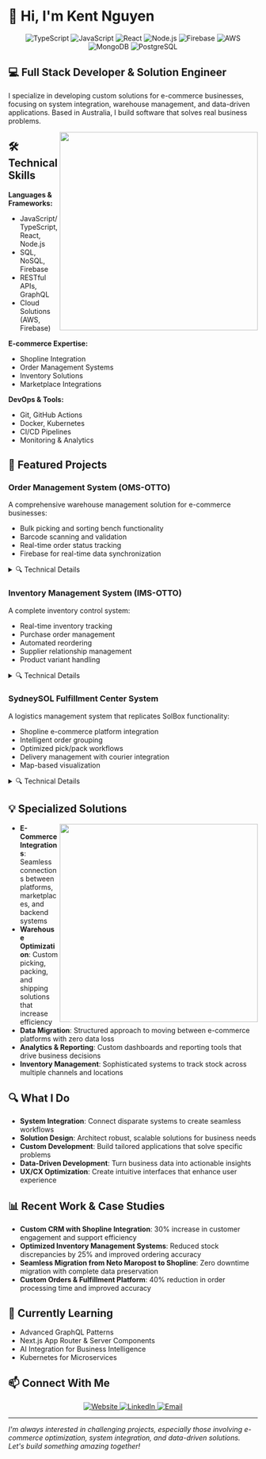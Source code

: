 # 👋 Hi, I'm Kent Nguyen

<div align="center">
  <img src="https://img.shields.io/badge/TypeScript-3178C6?style=for-the-badge&logo=typescript&logoColor=white" alt="TypeScript" />
  <img src="https://img.shields.io/badge/JavaScript-F7DF1E?style=for-the-badge&logo=javascript&logoColor=black" alt="JavaScript" />
  <img src="https://img.shields.io/badge/React-61DAFB?style=for-the-badge&logo=react&logoColor=black" alt="React" />
  <img src="https://img.shields.io/badge/Node.js-339933?style=for-the-badge&logo=nodedotjs&logoColor=white" alt="Node.js" />
  <img src="https://img.shields.io/badge/Firebase-FFCA28?style=for-the-badge&logo=firebase&logoColor=black" alt="Firebase" />
  <img src="https://img.shields.io/badge/AWS-232F3E?style=for-the-badge&logo=amazonaws&logoColor=white" alt="AWS" />
  <img src="https://img.shields.io/badge/MongoDB-47A248?style=for-the-badge&logo=mongodb&logoColor=white" alt="MongoDB" />
  <img src="https://img.shields.io/badge/PostgreSQL-4169E1?style=for-the-badge&logo=postgresql&logoColor=white" alt="PostgreSQL" />
</div>

## 💻 Full Stack Developer & Solution Engineer

I specialize in developing custom solutions for e-commerce businesses, focusing on system integration, warehouse management, and data-driven applications. Based in Australia, I build software that solves real business problems.

<img align="right" width="400" src="https://github-readme-stats.vercel.app/api?username=kentnguyen93&show_icons=true&theme=tokyonight" />

## 🛠️ Technical Skills

**Languages & Frameworks:**
- JavaScript/TypeScript, React, Node.js
- SQL, NoSQL, Firebase
- RESTful APIs, GraphQL
- Cloud Solutions (AWS, Firebase)

**E-commerce Expertise:**
- Shopline Integration
- Order Management Systems
- Inventory Solutions
- Marketplace Integrations

**DevOps & Tools:**
- Git, GitHub Actions
- Docker, Kubernetes
- CI/CD Pipelines
- Monitoring & Analytics

## 🚀 Featured Projects

### Order Management System (OMS-OTTO)
A comprehensive warehouse management solution for e-commerce businesses:
- Bulk picking and sorting bench functionality
- Barcode scanning and validation
- Real-time order status tracking
- Firebase for real-time data synchronization

<details>
  <summary>🔍 Technical Details</summary>
  
  - **Frontend**: React 18 with TypeScript, Material-UI
  - **Backend**: Node.js/Express
  - **Database**: Firebase Firestore
  - **Authentication**: Firebase Auth
  - **State Management**: Redux Toolkit
  - **PDF Generation**: React-PDF
</details>

### Inventory Management System (IMS-OTTO)
A complete inventory control system:
- Real-time inventory tracking
- Purchase order management
- Automated reordering
- Supplier relationship management
- Product variant handling

<details>
  <summary>🔍 Technical Details</summary>
  
  - **Frontend**: React with TypeScript, Vite
  - **UI Framework**: Material UI (MUI)
  - **State Management**: React Context API
  - **Database**: Firebase Firestore
  - **Authentication**: Firebase Authentication
  - **Data Processing**: XLSX for Excel import/export
</details>

### SydneySOL Fulfillment Center System
A logistics management system that replicates SolBox functionality:
- Shopline e-commerce platform integration
- Intelligent order grouping
- Optimized pick/pack workflows
- Delivery management with courier integration
- Map-based visualization

<details>
  <summary>🔍 Technical Details</summary>
  
  - **Frontend**: React with Material-UI
  - **Backend**: Node.js with Express
  - **Database**: MongoDB
  - **Maps**: Mapbox GL JS
  - **State Management**: Redux
  - **API Communication**: Axios
  - **Realtime Updates**: Socket.io
</details>

## 💡 Specialized Solutions

<img align="right" width="400" src="https://github-readme-streak-stats.herokuapp.com/?user=kentnguyen93&theme=tokyonight" />

- **E-Commerce Integrations**: Seamless connections between platforms, marketplaces, and backend systems
- **Warehouse Optimization**: Custom picking, packing, and shipping solutions that increase efficiency
- **Data Migration**: Structured approach to moving between e-commerce platforms with zero data loss
- **Analytics & Reporting**: Custom dashboards and reporting tools that drive business decisions
- **Inventory Management**: Sophisticated systems to track stock across multiple channels and locations

## 🔍 What I Do

- **System Integration**: Connect disparate systems to create seamless workflows
- **Solution Design**: Architect robust, scalable solutions for business needs
- **Custom Development**: Build tailored applications that solve specific problems
- **Data-Driven Development**: Turn business data into actionable insights
- **UX/CX Optimization**: Create intuitive interfaces that enhance user experience

## 📊 Recent Work & Case Studies

- **Custom CRM with Shopline Integration**: 30% increase in customer engagement and support efficiency
- **Optimized Inventory Management Systems**: Reduced stock discrepancies by 25% and improved ordering accuracy
- **Seamless Migration from Neto Maropost to Shopline**: Zero downtime migration with complete data preservation
- **Custom Orders & Fulfillment Platform**: 40% reduction in order processing time and improved accuracy

## 🌱 Currently Learning

- Advanced GraphQL Patterns
- Next.js App Router & Server Components
- AI Integration for Business Intelligence
- Kubernetes for Microservices

## 📫 Connect With Me

<div align="center">
  <a href="https://www.skttech.com.au">
    <img src="https://img.shields.io/badge/Website-skttech.com.au-blue?style=for-the-badge&logo=globe&logoColor=white" alt="Website" />
  </a>
  <a href="https://www.linkedin.com/in/kent-nguyen-0bb055266/">
    <img src="https://img.shields.io/badge/LinkedIn-kent--nguyen-blue?style=for-the-badge&logo=linkedin&logoColor=white" alt="LinkedIn" />
  </a>
  <a href="mailto:Kent.Nguyen@skttech.com.au">
    <img src="https://img.shields.io/badge/Email-Kent.Nguyen@skttech.com.au-red?style=for-the-badge&logo=gmail&logoColor=white" alt="Email" />
  </a>
</div>

---

*I'm always interested in challenging projects, especially those involving e-commerce optimization, system integration, and data-driven solutions. Let's build something amazing together!*
